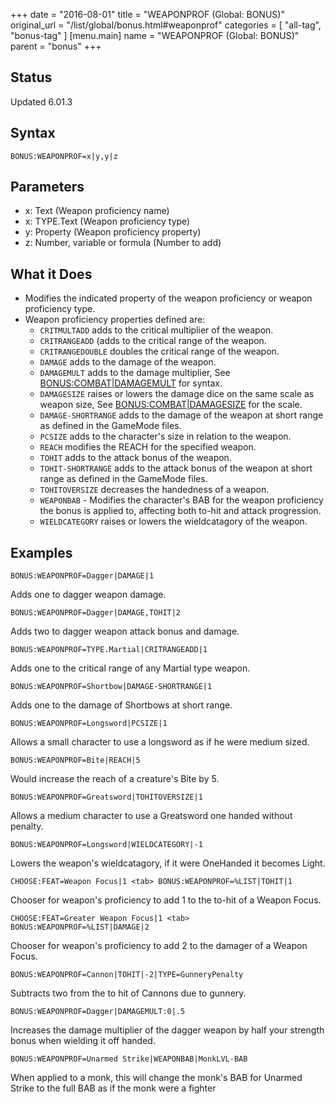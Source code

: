 +++
date = "2016-08-01"
title = "WEAPONPROF (Global: BONUS)"
original_url = "/list/global/bonus.html#weaponprof"
categories = [ "all-tag", "bonus-tag" ]
[menu.main]
    name = "WEAPONPROF (Global: BONUS)"
    parent = "bonus"
+++

## Status

Updated 6.01.3

## Syntax

`BONUS:WEAPONPROF=x|y,y|z`

## Parameters

-   x: Text (Weapon proficiency name)
-   x: TYPE.Text (Weapon proficiency type)
-   y: Property (Weapon proficiency property)
-   z: Number, variable or formula (Number to add)



What it Does
------------

-   Modifies the indicated property of the weapon proficiency or weapon
    proficiency type.
-   Weapon proficiency properties defined are:
    -   `CRITMULTADD` adds to the critical multiplier of the weapon.
    -   `CRITRANGEADD` (adds to the critical range of the weapon.
    -   `CRITRANGEDOUBLE` doubles the critical range of the weapon.
    -   `DAMAGE` adds to the damage of the weapon.
    -   `DAMAGEMULT` adds to the damage multiplier, See
        [BONUS:COMBAT|DAMAGEMULT](/list/global/bonus/combat.html)
        for syntax.
    -   `DAMAGESIZE` raises or lowers the damage dice on the same scale
        as weapon size, See
        [BONUS:COMBAT|DAMAGESIZE](/list/global/bonus/combat.html) for
        the scale.
    -   `DAMAGE-SHORTRANGE` adds to the damage of the weapon at short
        range as defined in the GameMode files.
    -   `PCSIZE` adds to the character's size in relation to the weapon.
    -   `REACH` modifies the REACH for the specified weapon.
    -   `TOHIT` adds to the attack bonus of the weapon.
    -   `TOHIT-SHORTRANGE` adds to the attack bonus of the weapon at
        short range as defined in the GameMode files.
    -   `TOHITOVERSIZE` decreases the handedness of a weapon.
    -   `WEAPONBAB` - Modifies the character's BAB for the weapon
        proficiency the bonus is applied to, affecting both to-hit and
        attack progression.
    -   `WIELDCATEGORY` raises or lowers the wieldcatagory of
        the weapon.

Examples
--------

`BONUS:WEAPONPROF=Dagger|DAMAGE|1`

Adds one to dagger weapon damage.

`BONUS:WEAPONPROF=Dagger|DAMAGE,TOHIT|2`

Adds two to dagger weapon attack bonus and damage.

`BONUS:WEAPONPROF=TYPE.Martial|CRITRANGEADD|1`

Adds one to the critical range of any Martial type weapon.

`BONUS:WEAPONPROF=Shortbow|DAMAGE-SHORTRANGE|1`

Adds one to the damage of Shortbows at short range.

`BONUS:WEAPONPROF=Longsword|PCSIZE|1`

Allows a small character to use a longsword as if he were medium sized.

`BONUS:WEAPONPROF=Bite|REACH|5`

Would increase the reach of a creature's Bite by 5.

`BONUS:WEAPONPROF=Greatsword|TOHITOVERSIZE|1`

Allows a medium character to use a Greatsword one handed without
penalty.

`BONUS:WEAPONPROF=Longsword|WIELDCATEGORY|-1`

Lowers the weapon's wieldcatagory, if it were OneHanded it becomes
Light.

`CHOOSE:FEAT=Weapon Focus|1 <tab> BONUS:WEAPONPROF=%LIST|TOHIT|1`

Chooser for weapon's proficiency to add 1 to the to-hit of a Weapon
Focus.

`CHOOSE:FEAT=Greater Weapon Focus|1 <tab> BONUS:WEAPONPROF=%LIST|DAMAGE|2`

Chooser for weapon's proficiency to add 2 to the damager of a Weapon
Focus.

`BONUS:WEAPONPROF=Cannon|TOHIT|-2|TYPE=GunneryPenalty`

Subtracts two from the to hit of Cannons due to gunnery.

`BONUS:WEAPONPROF=Dagger|DAMAGEMULT:0|.5`

Increases the damage multiplier of the dagger weapon by half your
strength bonus when wielding it off handed.

`BONUS:WEAPONPROF=Unarmed Strike|WEAPONBAB|MonkLVL-BAB`

When applied to a monk, this will change the monk's BAB for Unarmed
Strike to the full BAB as if the monk were a fighter

